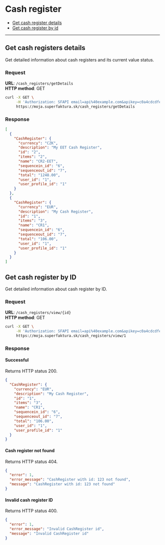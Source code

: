 # Cash register

- [Get cash register details](#get-cash-registers-details)
- [Get cash register by id](#get-cash-register-by-id)

- - - - - - - - - - - - - - - - - - - - - - - - - - - - - - - - - - - - - - - - - - - - - - - - -

## Get cash registers details

Get detailed information about cash registers and its current value status.

### Request

**URL**: `/cash_registers/getDetails`  
**HTTP method**: GET  


```sh
curl -X GET \
     -H 'Authorization: SFAPI email=api%40example.com&apikey=c0a4cdcdfe98ca660942d60cf7896de6&company_id=26321' \
     https://moja.superfaktura.sk/cash_registers/getDetails
```

### Response

```json
[
  {
    "CashRegister": {
      "currency": "CZK",
      "description": "My EET Cash Register",
      "id": "2",
      "items": "2",
      "name": "CR2-EET",
      "sequencein_id": "6",
      "sequenceout_id": "7",
      "total": "1248.00",
      "user_id": "1",
      "user_profile_id": "1"
    }
  },
  {
    "CashRegister": {
      "currency": "EUR",
      "description": "My Cash Register",
      "id": "1",
      "items": "3",
      "name": "CR1",
      "sequencein_id": "6",
      "sequenceout_id": "7",
      "total": "106.00",
      "user_id": "1",
      "user_profile_id": "1"
    }
  }
]
```


## Get cash register by ID

Get detailed information about cash register by ID.

### Request

**URL**: `/cash_registers/view/{id}`  
**HTTP method**: GET  


```sh
curl -X GET \
     -H 'Authorization: SFAPI email=api%40example.com&apikey=c0a4cdcdfe98ca660942d60cf7896de6&company_id=26321' \
     https://moja.superfaktura.sk/cash_registers/view/1
```

### Response

#### Successful
Returns HTTP status 200.

```json
{
  "CashRegister": {
    "currency": "EUR",
    "description": "My Cash Register",
    "id": "1",
    "items": "3",
    "name": "CR1",
    "sequencein_id": "6",
    "sequenceout_id": "7",
    "total": "106.00",
    "user_id": "1",
    "user_profile_id": "1"
  }
}
```

#### Cash register not found
Returns HTTP status 404.

```json
{
  "error": 1,
  "error_message": "CashRegister with id: 123 not found",
  "message": "CashRegister with id: 123 not found"
}
```

#### Invalid cash register ID
Returns HTTP status 400.

```json
{
  "error": 1,
  "error_message": "Invalid CashRegister id",
  "message": "Invalid CashRegister id"
}
```